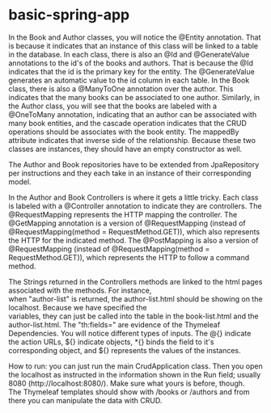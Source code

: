 # basic-spring-app

In the Book and Author classes, you will notice the @Entity annotation. That is because it indicates that an instance 
of this class will be linked to a table in the database. In each class, there is also an @Id and @GenerateValue 
annotations to the id's of the books and authors. That is because the @Id indicates that the id is the primary key
for the entity. The @GenerateValue generates an automatic value to the id column in each table. In the Book class, 
there is also a @ManyToOne annotation over the author. This indicates that the many books can be associated to one 
author. Similarly, in the Author class, you will see that the books are labeled with a @OneToMany annotation, 
indicating that an author can be associated with many book entities, and the cascade operation indicates that the 
CRUD operations should be associates with the book entity. The mappedBy attribute indicates that inverse side of the 
relationship. Because these two classes are instances, they should have an empty constructor as well. 

The Author and Book repositories have to be extended from JpaRepository per instructions and they each take in an 
instance of their corresponding model. 

In the Author and Book Controllers is where it gets a little tricky. Each class is labeled with a @Controller 
annotation to indicate they are controllers. The @RequestMapping represents the HTTP mapping the controller. The 
@GetMapping annotation is a version of @RequestMapping (instead of @RequestMapping(method = RequestMethod.GET)), which
also represents the HTTP for the indicated method. The @PostMapping is also a version of @RequestMapping
(instead of @RequestMapping(method = RequestMethod.GET)), which represents the HTTP to follow a command method. 

The Strings returned in the Controllers methods are linked to the html pages associated with the methods. For instance,     
when "author-list" is returned, the author-list.html should be showing on the localhost. Because we have specified the      
variables, they can just be called into the table in the book-list.html and the author-list.html. The "th:fields=" are
evidence of the Thymeleaf Dependencies. You will notice different types of inputs. The @{} indicate the action URLs, 
${} indicate objects, *{} binds the field to it's corresponding object, and ${} represents the values of the instances.

How to run: you can just run the main CrudApplication class. Then you open the localhost as instructed in the 
information shown in the Run field; usually 8080 (http://localhost:8080/). Make sure what yours is before, though.  
The Thymeleaf templates should show with /books or /authors and from there you can manipulate the data with CRUD. 

